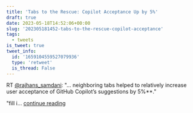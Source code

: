```yaml
---
title: 'Tabs to the Rescue: Copilot Acceptance Up by 5%'
draft: true
date: 2023-05-18T14:52:06+00:00
slug: '202305181452-tabs-to-the-rescue-copilot-acceptance'
tags:
  - tweets
is_tweet: true
tweet_info:
  id: '1659104559527079936'
  type: 'retweet'
  is_thread: False
---
```




RT [@rajhans_samdani](https://x.com/rajhans_samdani): "... neighboring tabs helped to relatively increase user acceptance of GitHub Copilot’s suggestions by 5%**."

"fill i… [continue reading](https://x.com/sytelus/status/1659104559527079936)
